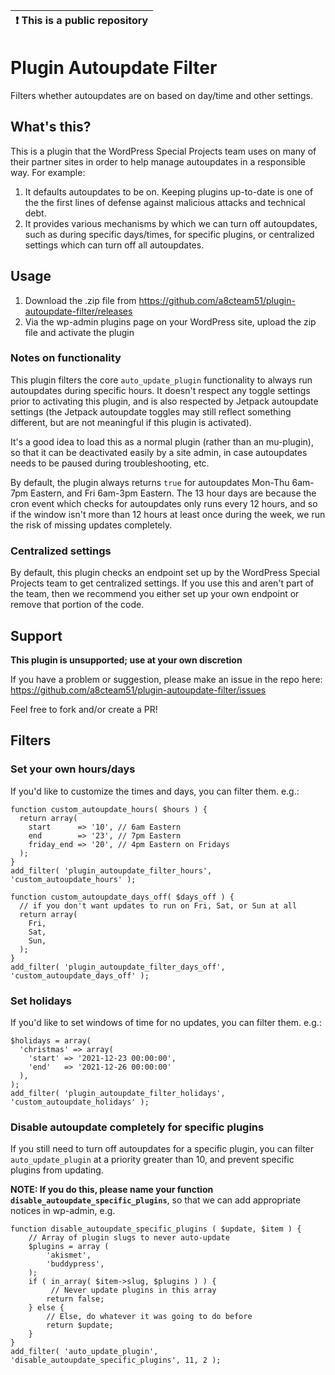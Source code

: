 | :exclamation:  This is a public repository |
|--------------------------------------------|

# Plugin Autoupdate Filter
Filters whether autoupdates are on based on day/time and other settings.

## What's this?
This is a plugin that the WordPress Special Projects team uses on many of their partner sites in order to help manage autoupdates in a responsible way. For example:
1. It defaults autoupdates to be on. Keeping plugins up-to-date is one of the the first lines of defense against malicious attacks and technical debt.
2. It provides various mechanisms by which we can turn off autoupdates, such as during specific days/times, for specific plugins, or centralized settings which can turn off all autoupdates.

## Usage

1. Download the .zip file from https://github.com/a8cteam51/plugin-autoupdate-filter/releases
2. Via the wp-admin plugins page on your WordPress site, upload the zip file and activate the plugin

### Notes on functionality

This plugin filters the core `auto_update_plugin` functionality to always run autoupdates during specific hours. It doesn't respect any toggle settings prior to activating this plugin, and is also respected by Jetpack autoupdate settings (the Jetpack autoupdate toggles may still reflect something different, but are not meaningful if this plugin is activated).

It's a good idea to load this as a normal plugin (rather than an mu-plugin), so that it can be deactivated easily by a site admin, in case autoupdates needs to be paused during troubleshooting, etc.

By default, the plugin always returns `true` for autoupdates Mon-Thu 6am-7pm Eastern, and Fri 6am-3pm Eastern. The 13 hour days are because the cron event which checks for autoupdates only runs every 12 hours, and so if the window isn't more than 12 hours at least once during the week, we run the risk of missing updates completely.

### Centralized settings

By default, this plugin checks an endpoint set up by the WordPress Special Projects team to get centralized settings. If you use this and aren't part of the team, then we recommend you either set up your own endpoint or remove that portion of the code. 

## Support

**This plugin is unsupported; use at your own discretion**

If you have a problem or suggestion, please make an issue in the repo here: https://github.com/a8cteam51/plugin-autoupdate-filter/issues

Feel free to fork and/or create a PR!

## Filters
### Set your own hours/days
If you'd like to customize the times and days, you can filter them. e.g.:
```
function custom_autoupdate_hours( $hours ) {
  return array(
    start      => '10', // 6am Eastern
    end        => '23', // 7pm Eastern
    friday_end => '20', // 4pm Eastern on Fridays
  );
}
add_filter( 'plugin_autoupdate_filter_hours', 'custom_autoupdate_hours' );
```
```
function custom_autoupdate_days_off( $days_off ) {
  // if you don't want updates to run on Fri, Sat, or Sun at all
  return array(
    Fri,
    Sat,
    Sun,
  );
}
add_filter( 'plugin_autoupdate_filter_days_off', 'custom_autoupdate_days_off' );
```
### Set holidays
If you'd like to set windows of time for no updates, you can filter them. e.g.:
```
$holidays = array(
  'christmas' => array(
    'start' => '2021-12-23 00:00:00',
    'end'   => '2021-12-26 00:00:00'
  ),
);
add_filter( 'plugin_autoupdate_filter_holidays', 'custom_autoupdate_holidays' );
```

### Disable autoupdate completely for specific plugins
If you still need to turn off autoupdates for a specific plugin, you can filter `auto_update_plugin` at a priority greater than 10, and prevent specific plugins from updating.

**NOTE: If you do this, please name your function `disable_autoupdate_specific_plugins`**, so that we can add appropriate notices in wp-admin, e.g.

```
function disable_autoupdate_specific_plugins ( $update, $item ) {
    // Array of plugin slugs to never auto-update
    $plugins = array (
        'akismet',
        'buddypress',
    );
    if ( in_array( $item->slug, $plugins ) ) {
         // Never update plugins in this array
        return false;
    } else {
        // Else, do whatever it was going to do before
        return $update;
    }
}
add_filter( 'auto_update_plugin', 'disable_autoupdate_specific_plugins', 11, 2 );
```
